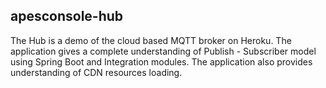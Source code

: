 ## apesconsole-hub

The Hub is a demo of the cloud based MQTT broker on Heroku. The application gives a complete understanding of Publish - Subscriber model 
using Spring Boot and Integration modules.
The application also provides understanding of CDN resources loading.
